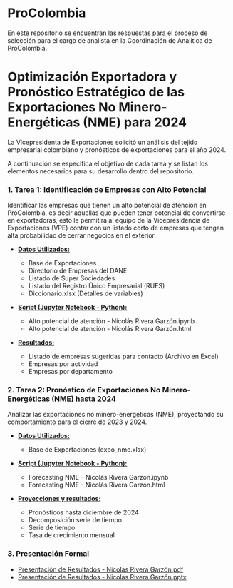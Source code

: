 # ProColombia
En este repositorio se encuentran las respuestas para el proceso de selección para el cargo de analista en la Coordinación de Analítica de ProColombia.

# Optimización Exportadora y Pronóstico Estratégico de las Exportaciones No Minero-Energéticas (NME) para 2024

La Vicepresidenta de Exportaciones solicitó un análisis del tejido empresarial colombiano y pronósticos de exportaciones para el año 2024. 

A continuación se especifica el objetivo de cada tarea y se listan los elementos necesarios para su desarrollo dentro del repositorio.

### 1. Tarea 1: Identificación de Empresas con Alto Potencial

Identificar las empresas que tienen un alto potencial de atención en ProColombia, es decir aquellas que pueden tener potencial de convertirse en exportadoras, esto le permitirá al equipo de la Vicepresidencia de Exportaciones (VPE) contar con un listado corto de empresas que tengan alta probabilidad de cerrar negocios en el exterior.

- **[Datos Utilizados:](Datos)**
    - Base de Exportaciones
    - Directorio de Empresas del DANE
    - Listado de Super Sociedades
    - Listado del Registro Único Empresarial (RUES)
    - Diccionario.xlsx (Detalles de variables)

- **[Script (Jupyter Notebook - Python):](Datos)**
    - Alto potencial de atención - Nicolás Rivera Garzón.ipynb
    - Alto potencial de atención - Nicolás Rivera Garzón.html

- **[Resultados:](Datos/Resultados/)**
    - Listado de empresas sugeridas para contacto (Archivo en Excel)
    - Empresas por actividad
    - Empresas por departamento
    
### 2. Tarea 2: Pronóstico de Exportaciones No Minero-Energéticas (NME) hasta 2024

Analizar las exportaciones no minero-energéticas (NME), proyectando su comportamiento para el cierre de 2023 y 2024.

- **[Datos Utilizados:](Datos)**
    - Base de Exportaciones (expo_nme.xlsx)

- **[Script (Jupyter Notebook - Python):](Datos)**
    - Forecasting NME -  Nicolás Rivera Garzón.ipynb
    - Forecasting NME -  Nicolás Rivera Garzón.html

- **[Proyecciones y resultados:](Datos/Resultados/)**
    - Pronósticos hasta diciembre de 2024
    - Decomposición serie de tiempo
    - Serie de tiempo
    - Tasa de crecimiento mensual

### 3. Presentación Formal
- [Presentación de Resultados - Nicolas Rivera Garzón.pdf](nriverag/ProColombia)
- [Presentación de Resultados - Nicolas Rivera Garzón.pptx](nriverag/ProColombia)



